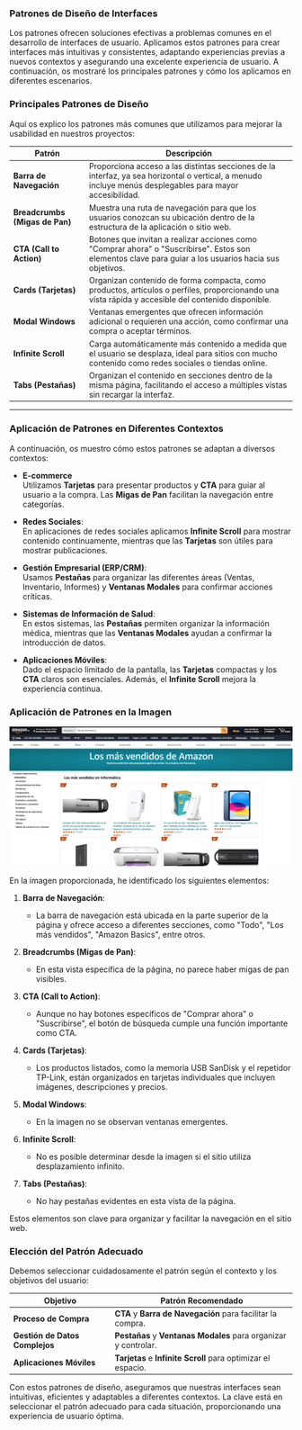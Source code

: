 ### Patrones de Diseño de Interfaces

Los patrones ofrecen soluciones efectivas a problemas comunes en el desarrollo de interfaces de usuario. Aplicamos estos patrones para crear interfaces más intuitivas y consistentes, adaptando experiencias previas a nuevos contextos y asegurando una excelente experiencia de usuario. A continuación, os mostraré los principales patrones y cómo los aplicamos en diferentes escenarios.

### Principales Patrones de Diseño

Aquí os explico los patrones más comunes que utilizamos para mejorar la usabilidad en nuestros proyectos:

| **Patrón**                  | **Descripción**                                                                                                                                     |
|-----------------------------|-----------------------------------------------------------------------------------------------------------------------------------------------------|
| **Barra de Navegación**      | Proporciona acceso a las distintas secciones de la interfaz, ya sea horizontal o vertical, a menudo incluye menús desplegables para mayor accesibilidad. |
| **Breadcrumbs (Migas de Pan)**| Muestra una ruta de navegación para que los usuarios conozcan su ubicación dentro de la estructura de la aplicación o sitio web.                     |
| **CTA (Call to Action)**     | Botones que invitan a realizar acciones como "Comprar ahora" o "Suscribirse". Estos son elementos clave para guiar a los usuarios hacia sus objetivos. |
| **Cards (Tarjetas)**         | Organizan contenido de forma compacta, como productos, artículos o perfiles, proporcionando una vista rápida y accesible del contenido disponible.      |
| **Modal Windows**            | Ventanas emergentes que ofrecen información adicional o requieren una acción, como confirmar una compra o aceptar términos.                           |
| **Infinite Scroll**          | Carga automáticamente más contenido a medida que el usuario se desplaza, ideal para sitios con mucho contenido como redes sociales o tiendas online.   |
| **Tabs (Pestañas)**          | Organizan el contenido en secciones dentro de la misma página, facilitando el acceso a múltiples vistas sin recargar la interfaz.                     |

---

### Aplicación de Patrones en Diferentes Contextos

A continuación, os muestro cómo estos patrones se adaptan a diversos contextos:

<div class="grid cards" markdown>

- **E-commerce**  
  Utilizamos **Tarjetas** para presentar productos y **CTA** para guiar al usuario a la compra. Las **Migas de Pan** facilitan la navegación entre categorías.  

- **Redes Sociales**:  
  En aplicaciones de redes sociales aplicamos **Infinite Scroll** para mostrar contenido continuamente, mientras que las **Tarjetas** son útiles para mostrar publicaciones.  

- **Gestión Empresarial (ERP/CRM)**:  
  Usamos **Pestañas** para organizar las diferentes áreas (Ventas, Inventario, Informes) y **Ventanas Modales** para confirmar acciones críticas.  

- **Sistemas de Información de Salud**:  
  En estos sistemas, las **Pestañas** permiten organizar la información médica, mientras que las **Ventanas Modales** ayudan a confirmar la introducción de datos.  

- **Aplicaciones Móviles**:  
  Dado el espacio limitado de la pantalla, las **Tarjetas** compactas y los **CTA** claros son esenciales. Además, el **Infinite Scroll** mejora la experiencia continua.  

</div>

### Aplicación de Patrones en la Imagen

![Amazon EC2](../images/amazon.png)

En la imagen proporcionada, he identificado los siguientes elementos:

1. **Barra de Navegación**:  
    - La barra de navegación está ubicada en la parte superior de la página y ofrece acceso a diferentes secciones, como "Todo", "Los más vendidos", "Amazon Basics", entre otros.

2. **Breadcrumbs (Migas de Pan)**:  
    - En esta vista específica de la página, no parece haber migas de pan visibles.

3. **CTA (Call to Action)**:  
    - Aunque no hay botones específicos de "Comprar ahora" o "Suscribirse", el botón de búsqueda cumple una función importante como CTA.

4. **Cards (Tarjetas)**:  
    - Los productos listados, como la memoria USB SanDisk y el repetidor TP-Link, están organizados en tarjetas individuales que incluyen imágenes, descripciones y precios.

5. **Modal Windows**:  
    - En la imagen no se observan ventanas emergentes.

6. **Infinite Scroll**:  
    - No es posible determinar desde la imagen si el sitio utiliza desplazamiento infinito.

7. **Tabs (Pestañas)**:  
    - No hay pestañas evidentes en esta vista de la página.

Estos elementos son clave para organizar y facilitar la navegación en el sitio web.

### Elección del Patrón Adecuado

Debemos seleccionar cuidadosamente el patrón según el contexto y los objetivos del usuario:

| **Objetivo**                      | **Patrón Recomendado**                                      |
|-----------------------------------|------------------------------------------------------------|
| **Proceso de Compra**             | **CTA** y **Barra de Navegación** para facilitar la compra. |
| **Gestión de Datos Complejos**     | **Pestañas** y **Ventanas Modales** para organizar y controlar. |
| **Aplicaciones Móviles**           | **Tarjetas** e **Infinite Scroll** para optimizar el espacio. |

Con estos patrones de diseño, aseguramos que nuestras interfaces sean intuitivas, eficientes y adaptables a diferentes contextos. La clave está en seleccionar el patrón adecuado para cada situación, proporcionando una experiencia de usuario óptima.